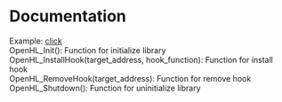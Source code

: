 # Documentation
Example: [click](example/test.c)  
OpenHL_Init(): Function for initialize library  
OpenHL_InstallHook(target_address, hook_function): Function for install hook  
OpenHL_RemoveHook(target_address): Function for remove hook  
OpenHL_Shutdown(): Function for uninitialize library  

